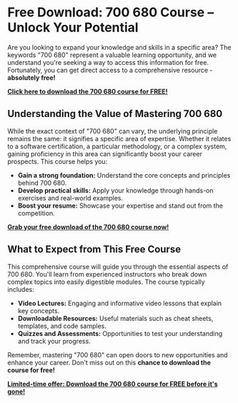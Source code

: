 # Free Download: 700 680 Course – Unlock Your Potential

Are you looking to expand your knowledge and skills in a specific area? The keywords "700 680" represent a valuable learning opportunity, and we understand you're seeking a way to access this information for free. Fortunately, you can get direct access to a comprehensive resource - **absolutely free!**

[**Click here to download the 700 680 course for FREE!**](https://udemywork.com/700-680)

## Understanding the Value of Mastering 700 680

While the exact context of "700 680" can vary, the underlying principle remains the same: it signifies a specific area of expertise. Whether it relates to a software certification, a particular methodology, or a complex system, gaining proficiency in this area can significantly boost your career prospects. This course helps you:

*   **Gain a strong foundation:** Understand the core concepts and principles behind 700 680.
*   **Develop practical skills:** Apply your knowledge through hands-on exercises and real-world examples.
*   **Boost your resume:** Showcase your expertise and stand out from the competition.

[**Grab your free download of the 700 680 course now!**](https://udemywork.com/700-680)

## What to Expect from This Free Course

This comprehensive course will guide you through the essential aspects of 700 680. You'll learn from experienced instructors who break down complex topics into easily digestible modules. The course typically includes:

*   **Video Lectures:** Engaging and informative video lessons that explain key concepts.
*   **Downloadable Resources:** Useful materials such as cheat sheets, templates, and code samples.
*   **Quizzes and Assessments:** Opportunities to test your understanding and track your progress.

Remember, mastering "700 680" can open doors to new opportunities and enhance your career. Don't miss out on this **chance to download the course for free!**

[**Limited-time offer: Download the 700 680 course for FREE before it's gone!**](https://udemywork.com/700-680)
